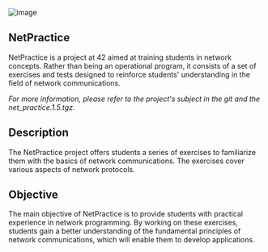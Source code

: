 ![image](https://github.com/fZpHr/netpractice_42/assets/92046611/601cd2c7-fbba-47d0-88c8-f4f90a8aaed7)

## NetPractice

NetPractice is a project at 42 aimed at training students in network concepts. Rather than being an operational program, it consists of a set of exercises and tests designed to reinforce students' understanding in the field of network communications.

*For more information, please refer to the project's subject in the git and the net_practice.1.5.tgz.*

## Description

The NetPractice project offers students a series of exercises to familiarize them with the basics of network communications. The exercises cover various aspects of network protocols.

## Objective

The main objective of NetPractice is to provide students with practical experience in network programming. By working on these exercises, students gain a better understanding of the fundamental principles of network communications, which will enable them to develop applications.
